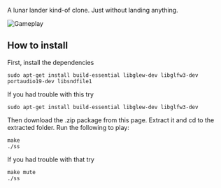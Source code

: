 A lunar lander kind-of clone. Just without landing anything.

![Gameplay](http://i.giphy.com/d3MM4YNV4ClPBRKw.gif)
## How to install

First, install the dependencies

`sudo apt-get install build-essential libglew-dev libglfw3-dev portaudio19-dev libsndfile1`

If you had trouble with this try

`sudo apt-get install build-essential libglew-dev libglfw3-dev`

Then download the .zip package from this page. Extract it and cd to the extracted folder. Run the following to play:

    make
    ./ss

If you had trouble with that try

    make mute
    ./ss
